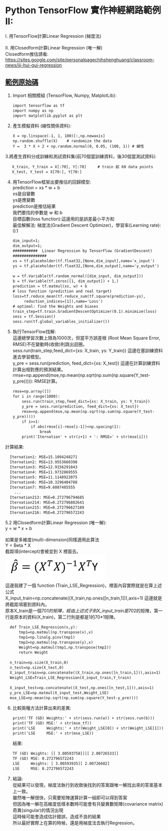 # Python TensorFlow 實作神經網路範例 II:</br>
I. 用TensorFlow計算Linear Regression (梯度法)</br></br>
II. 用Closedform計算Linear Regression (唯一解)</br>
    Closedform推估請看: https://sites.google.com/site/personalpagechihshenghuang/classroom-news/iii-hui-gui-regression</br>
## [範例原始碼](https://github.com/TommyHuang821/Deep-Learning-API-example/blob/master/TensorFlow/Main_tf_Regression.py) 

1. Import 相關模組 (TensorFlow, Numpy, MatplotLib): </br>

       import tensorflow as tf
       import numpy as np
       import matplotlib.pyplot as plt

2. 產生模擬資料 (線性關係資料): </br>

       X = np.linspace(-1, 1, 100)[:,np.newaxis]
       np.random.shuffle(X)    # randomize the data
       Y =  3 * X + 2 + np.random.normal(0, 0.05, (100, 1)) # 線性

3.將產生資料分成訓練和測試資料集(前70個當訓練資料，後30個當測試資料): </br>
 
       X_train, Y_train = X[:70], Y[:70]     # train 前 60 data points
       X_test, Y_test = X[70:], Y[70:]          

4. 用TensorFlow框架出要推估的回歸模型:</br> 
   prediction = xs * w + b </br> 
   xs是自變數 </br>
   ys是應變數 </br>
   prediction是推估結果 </br>
   我們要找的參數是 w 和 b </br>
   目標函數(loss function):這邊用的是誤差最小平方和 </br>
   最佳解解法: 梯度法(Gradient Descent Optimizer)，學習率(Learning rate): 0.1 </br>
   
       dim_input=1;
       dim_output=1;
       ###########  Linear Regression by TensorFlow (GradientDescent) ###############
       xs = tf.placeholder(tf.float32,[None,dim_input],name='x_input')
       ys = tf.placeholder(tf.float32,[None,dim_output],name='y_output')
       
       w = tf.Variable(tf.random_normal([dim_input, dim_output]))
       b = tf.Variable(tf.zeros([1, dim_output]) + 1,)
       prediction = tf.matmul(xs, w) + b
       # loss function (prediction and real target)
       loss=tf.reduce_mean(tf.reduce_sum(tf.square(prediction-ys),
            reduction_indices=[1]),name='Loss')
       # optimal: find the Weights and biases
       train_step=tf.train.GradientDescentOptimizer(0.1).minimize(loss)
       sess = tf.Session()
       sess.run(tf.global_variables_initializer())


5. 執行TensorFlow找解: </br>
   這邊總學習次數上限為1000次，但當平方誤差根 (Root Mean Square Error, RMSE)不在變動時(收斂)則跳出迴圈。 </br>
   sess.run(train_step,feed_dict={xs: X_train, ys: Y_train}) 這邊在塞訓練資料進去學習模型。 </br>
   y_pre = sess.run(prediction, feed_dict={xs: X_test}) 這邊在計算訓練資料計算出相對應的預測結果。</br>
   rmse=np.append(mse,np.mean(np.sqrt(np.sum(np.square(Y_test-y_pre))))): RMSE計算。</br>
      
       rmse=np.array([])
       for i in range(1000):
           sess.run(train_step,feed_dict={xs: X_train, ys: Y_train})
           y_pre = sess.run(prediction, feed_dict={xs: X_test})
           rmse=np.append(mse,np.mean(np.sqrt(np.sum(np.square(Y_test-y_pre)))))
           if i>=1:
               if abs(rmse[i]-rmse[i-1])<np.spacing(1):
                   break
           print('Iternation' + str(i+1) + ': RMSE=' + str(mse[i]))
  
  計算結果:
  
      Iternation1: MSE=15.1094248271
      Iternation2: MSE=13.9553660398
      Iternation3: MSE=12.9156291043
      Iternation4: MSE=11.9732869555
      Iternation5: MSE=11.1148922075
      Iternation6: MSE=10.3296404788
      Iternation7: MSE=9.6087485555
        ...
      Iternation213: MSE=0.272796794685
      Iternation214: MSE=0.272796802641
      Iternation215: MSE=0.272796627189
      Iternation216: MSE=0.272796572243
        
5.2  用Closedform計算Linear Regression (唯一解): </br> 
      y = w * x + b  </br></br> 
      如果是多維度(multi-dimension)同樣適用此算法 </br> 
      Y = Beta * X  </br> 
      截距項(intercept)會被並到 X 裡面去。 </br> 
      ![alt tag](https://github.com/TommyHuang821/Deep-Learning-API-example/blob/master/fig/Regression_ClosedForm.png)</br>
      這邊我建了一個 function (Train_LSE_Regression)，裡面內容實際就是在算上述公式 </br>
      X_input_train=np.concatenate((X_train,np.ones([n_train,1])),axis=1) 這邊就是將截距項塞到資料內。</br> 
      原本X_train是一個70*1的矩陣，經由上述式子則X_input_train是70*2的矩陣，第一行是原本的資料(X_train)，第二行則是都是1的70*1矩陣。</br> 

      def Train_LSE_Regression(x,y):
          tmp1=np.matmul(np.transpose(x),x)
          tmp1=np.linalg.pinv(tmp1)
          tmp2=np.matmul(np.transpose(y),x)
          Weight=np.matmul(tmp1,np.transpose(tmp2))
          return Weight

      n_train=np.size(X_train,0)
      n_test=np.size(X_test,0)
      X_input_train=np.concatenate((X_train,np.ones([n_train,1])),axis=1)
      Weight_LSE=Train_LSE_Regression(X_input_train,Y_train)

      X_input_test=np.concatenate((X_test,np.ones([n_test,1])),axis=1)
      y_pre_LSE=np.matmul(X_input_test,Weight_LSE)
      mse_LSE=np.mean(np.sqrt(np.sum(np.square(Y_test-y_pre))))
      
      
      
6. 比較兩種方法計算出來的差異:

       print('TF (GD) Weights:' + str(sess.run(w)) + str(sess.run(b)))
       print('TF (GD) MSE:' + str(mse_tf))
       print('LSE     Weights:' + str(Weight_LSE[0]) + str(Weight_LSE[1]))
       print('LSE     MSE:' + str(mse_LSE))
           
   結果:
   
       TF (GD) Weights: [[ 3.00593758]][[ 2.00726533]]
       TF (GD) MSE: 0.272796572243
       LSE     Weights: [ 3.00593935][ 2.00726602]
       LSE     MSE: 0.272796572243
       
7.  結論:        
   從結果可以發現，梯度法執行到收斂後找到的答案跟唯一解找出來的答案基本上一致。</br> 
   雖然唯一解很快，只需要矩陣運算計算一組即可以得到答案</br> 
   但因為唯一解在高維度低樣本數時可能會有共變異數矩陣(covariance matrix)奇異(singular)的情況出現</br> 
   這時候可能會造成估計錯誤，造成不良的結果</br> 
   所以最好實際上在算的時候，還是用梯度法去執行Regression。
   
   
